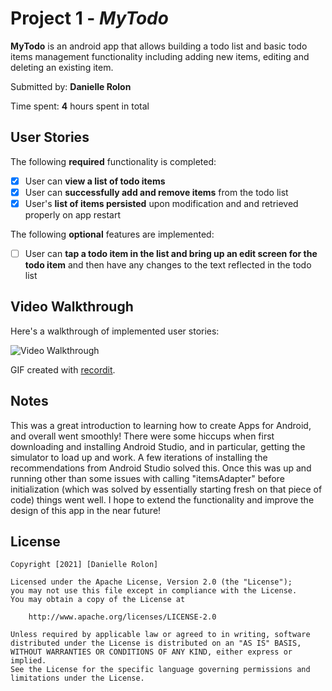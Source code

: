 # Project 1 - *MyTodo*

**MyTodo** is an android app that allows building a todo list and basic todo items management functionality including adding new items, editing and deleting an existing item.

Submitted by: **Danielle Rolon**

Time spent: **4** hours spent in total

## User Stories

The following **required** functionality is completed:

* [X] User can **view a list of todo items**
* [X] User can **successfully add and remove items** from the todo list
* [X] User's **list of items persisted** upon modification and and retrieved properly on app restart

The following **optional** features are implemented:

* [ ] User can **tap a todo item in the list and bring up an edit screen for the todo item** and then have any changes to the text reflected in the todo list

## Video Walkthrough

Here's a walkthrough of implemented user stories:

<img src='http://g.recordit.co/w4PWqOU2T5.gif' title='Video Walkthrough' width='' alt='Video Walkthrough' />

GIF created with [recordit](https://recordit.co).

## Notes

This was a great introduction to learning how to create Apps for Android, and overall went smoothly! 
There were some hiccups when first downloading and installing Android Studio, and in particular, getting the simulator to load up and work. A few iterations of installing the recommendations from Android Studio solved this.
Once this was up and running other than some issues with calling "itemsAdapter" before initialization (which was solved by essentially starting fresh on that piece of code) things went well.
I hope to extend the functionality and improve the design of this app in the near future!

## License

    Copyright [2021] [Danielle Rolon]

    Licensed under the Apache License, Version 2.0 (the "License");
    you may not use this file except in compliance with the License.
    You may obtain a copy of the License at

        http://www.apache.org/licenses/LICENSE-2.0

    Unless required by applicable law or agreed to in writing, software
    distributed under the License is distributed on an "AS IS" BASIS,
    WITHOUT WARRANTIES OR CONDITIONS OF ANY KIND, either express or implied.
    See the License for the specific language governing permissions and
    limitations under the License.
